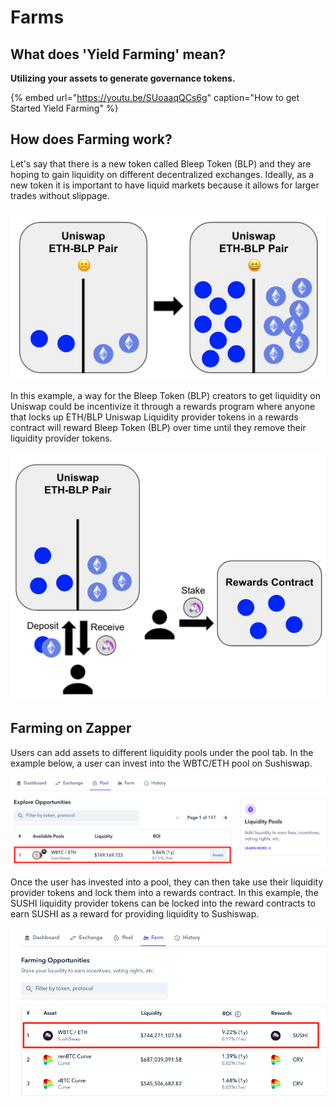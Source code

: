 # Farms

## **What does 'Yield Farming' mean?**

**Utilizing your assets to generate governance tokens.**

{% embed url="https://youtu.be/SUoaaqQCs6g" caption="How to get Started Yield Farming" %}

## How does Farming work?

Let's say that there is a new token called Bleep Token \(BLP\) and they are hoping to gain liquidity on different decentralized exchanges. Ideally, as a new token it is important to have liquid markets because it allows for larger trades without slippage. 

![More liquidity makes it easier to trade a token](../.gitbook/assets/farm-ex1.png)

In this example, a way for the Bleep Token \(BLP\) creators to get liquidity on Uniswap could be incentivize it through a rewards program where anyone that locks up ETH/BLP Uniswap Liquidity provider tokens in a rewards contract will reward Bleep Token \(BLP\) over time until they remove their liquidity provider tokens.

![Locking up liquidity provider tokens earns governance token rewards](../.gitbook/assets/farm-ex2-1-.png)

## Farming on Zapper 

Users can add assets to different liquidity pools under the pool tab. In the example below, a user can invest into the WBTC/ETH pool on Sushiswap. 

![Pool Tab](../.gitbook/assets/pools.png)

Once the user has invested into a pool, they can then take use their liquidity provider tokens and lock them into a rewards contract. In this example, the SUSHI liquidity provider tokens can be locked into the reward contracts to earn SUSHI as a reward for providing liquidity to Sushiswap. 

![Farm Tab](../.gitbook/assets/farms.png)

